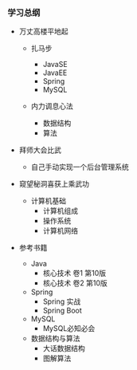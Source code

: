 ### 学习总纲

- 万丈高楼平地起
    - 扎马步
        - JavaSE
        - JavaEE 
        - Spring
        - MySQL
        
    - 内力调息心法
        - 数据结构
        - 算法
        
- 拜师大会比武
    - 自己手动实现一个后台管理系统

- 窥望秘洞喜获上乘武功
    - 计算机基础
        - 计算机组成
        - 操作系统
        - 计算机网络
- 参考书籍
    - Java
        - 核心技术 卷1 第10版
        - 核心技术 卷2 第10版
    - Spring
        - Spring 实战
        - Spring Boot
    - MySQL
        - MySQL必知必会
    - 数据结构与算法
        - 大话数据结构
        - 图解算法
    